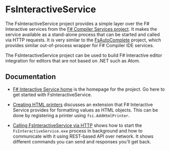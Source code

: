 # FsInteractiveService

The FsInteractiveService project provides a simple layer over the F# Interactive services
from the [F# Compiler Services project](http://fsharp.github.io/FSharp.Compiler.Services). It makes the
service available as a stand-alone process that can be started and called via HTTP requests. It is very
similar to the [FsAutoComplete](https://github.com/fsharp/FsAutoComplete/) project, which provides similar
out-of-process wrapper for F# Compiler IDE services.

The FsInteractiveService project can be used to build F# Interactive editor integration for editors
that are not based on .NET such as Atom.

Documentation
-------------

 * [F# Interactive Service home](http://ionide.io/FsInteractiveService) is the homepage for the project.
   Go here to get started with FsInteractiveService.

 * [Creating HTML printers](http://ionide.io/FsInteractiveService/htmlprinter.html) discusses an extension that F# Interactive Service provides
   for formatting values as HTML objects. This can be done by registering a printer using `fsi.AddHtmlPrinter`.

 * [Calling FsInteractiveService via HTTP](http://ionide.io/FsInteractiveService/http.html) shows how to start the `FsInteractiveService.exe` process
   in background and how to communicate with it using REST-based API over network. It shows different commands
   you can send and responses you'll get back.
